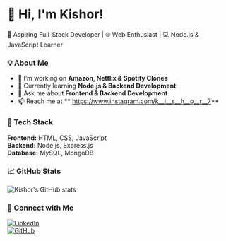 # 👋 Hi, I'm Kishor!  
🚀 Aspiring Full-Stack Developer | 🌐 Web Enthusiast | 💻 Node.js & JavaScript Learner  

### 💡 About Me  
- 🔭 I’m working on **Amazon, Netflix & Spotify Clones**  
- 🌱 Currently learning **Node.js & Backend Development**  
- 💬 Ask me about **Frontend & Backend Development**  
- 📫 Reach me at ** https://www.instagram.com/k__i__s__h__o__r__7**  

### 🚀 Tech Stack  
**Frontend:** HTML, CSS, JavaScript  
**Backend:** Node.js, Express.js  
**Database:** MySQL, MongoDB  

### 📈 GitHub Stats  
![Kishor's GitHub stats](https://github-readme-stats.vercel.app/api?username=Kishor&show_icons=true&theme=radical)  

### 🔗 Connect with Me  
[![LinkedIn](https://img.shields.io/badge/LinkedIn-blue?style=for-the-badge&logo=linkedin)](https://linkedin.com/in/kishor-a-8a4a13297)  
[![GitHub](https://img.shields.io/badge/GitHub-black?style=for-the-badge&logo=github)](https://github.com/kishor116116)  

